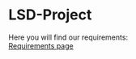 # LSD-Project

Here you will find our requirements: </br>
[Requirements page](https://github.com/KongBoje/LSD-Assignment/blob/master/Requirements.md)
